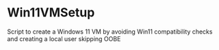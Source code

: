 # Win11VMSetup
Script to create a Windows 11 VM by avoiding Win11 compatibility checks and creating a local user skipping OOBE

